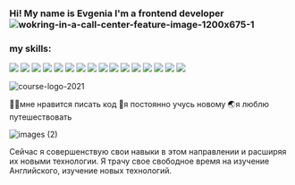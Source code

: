 
### Hi! My name is Evgenia I'm a frontend developer ![wokring-in-a-call-center-feature-image-1200x675-1](https://user-images.githubusercontent.com/92331986/200937461-1153db25-9fa7-42ff-a296-1f53ba85bdb6.png)



###  my skills:
<img src="https://img.shields.io/badge/JavaScript ES6-green?style=for-the-badge&logo=JavaScript&logoColor=#E0FFFF"/> <img src="https://img.shields.io/badge/HTML-red?style=for-the-badge&logo=HTML5&logoColor=white"/> <img src="https://img.shields.io/badge/CSS3-green?style=for-the-badge&logo=CSS3&logoColor=#E0FFFF"/>
<img src="https://img.shields.io/badge/Sass-red?style=for-the-badge&logo=Sass&logoColor=#E0FFFF"/> <img src="https://img.shields.io/badge/GitLab-green?style=for-the-badge&logo=GitLab&logoColor=#E0FFFF"/> <img src="https://img.shields.io/badge/REACT-black?style=for-the-badge&logo=React&logoColor=#E0FFFF"/> <img src="https://img.shields.io/badge/ReduxToolkit-black?style=for-the-badge&logo=Redux&logoColor=#E0FFFF"/> <img src="https://img.shields.io/badge/Router react-black?style=for-the-badge&logo=Create React App&logoColor=#E0FFFF"/> <img src="https://img.shields.io/badge/RESTAPI-black?style=for-the-badge&logo=REST API&logoColor=#E0FFFF"/> <img src="https://img.shields.io/badge/React Native-black?style=for-the-badge&logo=React&logoColor=#E0FFFF"/> <img src="https://img.shields.io/badge/EXPO-black?style=for-the-badge&logo=Expo&logoColor=#E0FFFF"/> <img src="https://img.shields.io/badge/MongoDB-black?style=for-the-badge&logo=MongoDB&logoColor=#E0FFFF"/> <img src="https://img.shields.io/badge/EXPRESS-black?style=for-the-badge&logo=Express&logoColor=#E0FFFF"/> <img src="https://img.shields.io/badge/MONGOOSE-black?style=for-the-badge&logo=MongoDB&logoColor=#E0FFFF"/> <img src="https://img.shields.io/badge/axios-black?style=for-the-badge&logo=Axios&logoColor=#E0FFFF"/> <img src="https://img.shields.io/badge/React Content Loader-black?style=for-the-badge&logo=React&logoColor=#E0FFFF"/>

![course-logo-2021](https://user-images.githubusercontent.com/92331986/200933579-a18ca254-f95a-4c37-9e30-d12123b2a447.jpg)

👩‍💻мне нравится писать код
🥅я постоянно учусь новому
🌏я люблю путешествовать
  
  ![images (2)](https://user-images.githubusercontent.com/92331986/200933581-1bd0e97d-8a9b-434e-a8b5-68f613f3ec33.jpg)
  
  Сейчас я совершенствую свои навыки
в этом направлении и расширяя их новыми
технологии. Я трачу свое свободное время на изучение
Английского, изучение новых технологий. 



  


